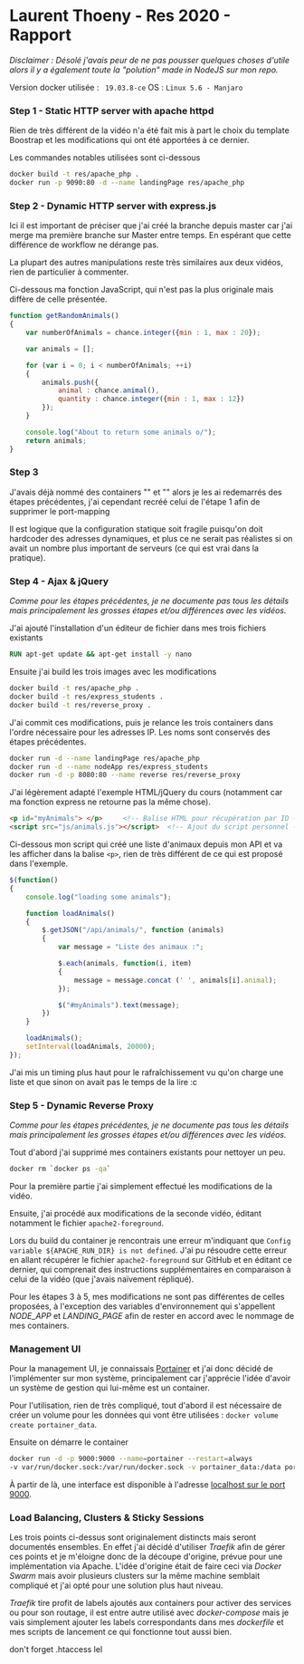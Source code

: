 # Laurent Thoeny - Res 2020 - Rapport

_Disclaimer : Désolé j'avais peur de ne pas pousser quelques choses d'utile alors il y a également toute la "polution" made in NodeJS sur mon repo._

Version docker utilisée : ` 19.03.8-ce` 
OS : `Linux 5.6 - Manjaro`

### Step 1 - Static HTTP server with apache httpd

Rien de très différent de la vidéo n'a été fait mis à part le choix du template Boostrap et les modifications qui ont été apportées à ce dernier.

Les commandes notables utilisées sont ci-dessous 

```bash
docker build -t res/apache_php .
docker run -p 9090:80 -d --name landingPage res/apache_php
```

### Step 2 - Dynamic HTTP server with express.js

Ici il est important de préciser que j'ai créé la branche depuis master car j'ai merge ma première branche sur Master entre temps. En espérant que cette différence de workflow ne dérange pas.

La plupart des autres manipulations reste très similaires aux deux vidéos, rien de particulier à commenter.

Ci-dessous ma fonction JavaScript, qui n'est pas la plus originale mais diffère de celle présentée.

```javascript
function getRandomAnimals()
{
    var numberOfAnimals = chance.integer({min : 1, max : 20});

    var animals = [];

    for (var i = 0; i < numberOfAnimals; ++i)
    {
        animals.push({
            animal : chance.animal(), 
            quantity : chance.integer({min : 1, max : 12})
        });
    }

    console.log("About to return some animals o/");
    return animals;
}
```



### Step 3

J'avais déjà nommé des containers "" et "" alors je les ai redemarrés des étapes précédentes, j'ai cependant recréé celui de l'étape 1 afin de supprimer le port-mapping

Il est logique que la configuration statique soit fragile puisqu'on doit hardcoder des adresses dynamiques, et plus ce ne serait pas réalistes si on avait un nombre plus important de serveurs (ce qui est vrai dans la pratique).



### Step 4 - Ajax & jQuery

_Comme pour les étapes précédentes, je ne documente pas tous les détails mais principalement les grosses étapes et/ou différences avec les vidéos._

J'ai ajouté l'installation d'un éditeur de fichier dans mes trois fichiers existants

``` dockerfile
RUN apt-get update && apt-get install -y nano
```

Ensuite j'ai build les trois images avec les modifications

```bash
docker build -t res/apache_php .
docker build -t res/express_students .
docker build -t res/reverse_proxy .
```

J'ai commit ces modifications, puis je relance les trois containers dans l'ordre nécessaire pour les adresses IP. Les noms sont conservés des étapes précédentes.

```bash
docker run -d --name landingPage res/apache_php
docker run -d --name nodeApp res/express_students
docker run -d -p 8080:80 --name reverse res/reverse_proxy
```

J'ai légèrement adapté l'exemple HTML/jQuery du cours (notamment car ma fonction express ne retourne pas la même chose).

```html
<p id="myAnimals"> </p>		<!-- Balise HTML pour récupération par ID -->
<script src="js/animals.js"></script>  <!-- Ajout du script personnel -->
```

Ci-dessous mon script qui créé une liste d'animaux depuis mon API et va les afficher dans la balise `<p>`, rien de très différent de ce qui est proposé dans l'exemple.

```javascript
$(function()
{
    console.log("loading some animals");

    function loadAnimals()
    {
        $.getJSON("/api/animals/", function (animals)
        {
            var message = "Liste des animaux :";

            $.each(animals, function(i, item)
            {
                message = message.concat (' ', animals[i].animal);
            });

            $("#myAnimals").text(message);
        })
    }

    loadAnimals();
    setInterval(loadAnimals, 20000);
});
```

J'ai mis un timing plus haut pour le rafraîchissement vu qu'on charge une liste et que sinon on avait pas le temps de la lire :c

 

### Step 5 - Dynamic Reverse Proxy

_Comme pour les étapes précédentes, je ne documente pas tous les détails mais principalement les grosses étapes et/ou différences avec les vidéos._

Tout d'abord j'ai supprimé mes containers existants pour nettoyer un peu.

```bash
docker rm `docker ps -qa`
```

Pour la première partie j'ai simplement effectué les modifications de la vidéo.

Ensuite, j'ai procédé aux modifications de la seconde vidéo, éditant notamment le fichier `apache2-foreground`. 

Lors du build du container je rencontrais une erreur m'indiquant que `Config variable ${APACHE_RUN_DIR} is not defined`. J'ai pu résoudre cette erreur en allant récupérer le fichier `apache2-foreground` sur GitHub et en éditant ce dernier, qui comprenait des instructions supplémentaires en comparaison à celui de la vidéo (que j'avais naïvement répliqué).

Pour les étapes 3 à 5, mes modifications ne sont pas différentes de celles proposées, à l'exception des variables d'environnement qui s'appellent _NODE_APP_ et _LANDING_PAGE_ afin de rester en accord avec le nommage de mes containers.



### Management UI

Pour la management UI, je connaissais [Portainer](https://www.portainer.io/) et j'ai donc décidé de l'implémenter sur mon système, principalement car j'apprécie l'idée d'avoir un système de gestion qui lui-même est un container.

Pour l'utilisation, rien de très compliqué, tout d'abord il est nécessaire de créer un volume pour les données qui vont être utilisées : `docker volume create portainer_data`.

Ensuite on démarre le container

```bash
docker run -d -p 9000:9000 --name=portainer --restart=always 
-v var/run/docker.sock:/var/run/docker.sock -v portainer_data:/data portainer/portainer
```

À partir de là, une interface est disponible à l'adresse [localhost sur le port 9000](http://localhost:9000).





### Load Balancing, Clusters & Sticky Sessions

Les trois points ci-dessus sont originalement distincts mais seront documentés ensembles. En effet j'ai décidé d'utiliser _Traefik_ afin de gérer ces points et je m'éloigne donc de la découpe d'origine, prévue pour une implémentation via Apache. L'idée d'origine était de faire ceci via _Docker Swarm_ mais avoir plusieurs clusters sur la même machine semblait compliqué et j'ai opté pour une solution plus haut niveau.

_Traefik_ tire profit de labels ajoutés aux containers pour activer des services ou pour son routage, il est entre autre utilisé avec _docker-compose_ mais je vais simplement ajouter les labels correspondants dans mes _dockerfile_ et mes scripts de lancement ce qui fonctionne tout aussi bien.



don't forget .htaccess lel








